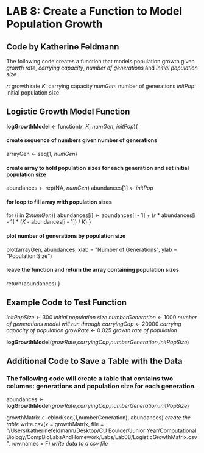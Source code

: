 # LAB 8: Create a Function to Model Population Growth
## Code by **Katherine Feldmann**

The following code creates a function that models population growth given _growth rate_, _carrying capacity_, _number of generations_ and _initial population size_.

_r_: growth rate
_K_: carrying capacity
_numGen_: number of generations
_initPop_: initial population size

## Logistic Growth Model Function
**logGrowthModel** <- function(_r_, _K_, _numGen_, _initPop_){
#### create sequence of numbers given number of generations
arrayGen <- seq(1, _numGen_)

#### create array to hold population sizes for each generation and set initial population size
abundances <- rep(NA, _numGen_)
abundances[1] <- _initPop_ 
#### for loop to fill array with population sizes
for (i in 2:_numGen_){
    abundances[i] <- abundances[i - 1] + (_r_ * abundances[i - 1] * (_K_ - abundances[i - 1]) / _K_)
}
#### plot number of generations by population size
plot(arrayGen, abundances, xlab = "Number of Generations", ylab = "Population Size")

#### leave the function and return the array containing population sizes
return(abundances)
}
    
## Example Code to Test Function
_initPopSize_ <- 300        _initial population size_
_numberGeneration_ <- 1000      _number of generations model will run through_
_carryingCap_ <- 20000      _carrying capacity of population_
_growRate_ <- 0.025         _growth rate of population_

**logGrowthModel**(_growRate_,_carryingCap_,_numberGeneration_,_initPopSize_)

## Additional Code to Save a Table with the Data
### The following code will create a table that contains two columns: generations and population size for each generation.

abundances <- **logGrowthModel**(_growRate_,_carryingCap_,_numberGeneration_,_initPopSize_)

growthMatrix <- cbind(seq(1,numberGeneration), abundances)      _create the table_
write.csv(x = growthMatrix, file = "/Users/katherinefeldmann/Desktop/CU Boulder/Junior Year/Computational Biology/CompBioLabsAndHomework/Labs/Lab08/LogisticGrowthMatrix.csv", row.names = F)       _write data to a csv file_


